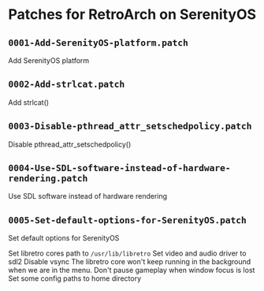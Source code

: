 # Patches for RetroArch on SerenityOS

## `0001-Add-SerenityOS-platform.patch`

Add SerenityOS platform


## `0002-Add-strlcat.patch`

Add strlcat()


## `0003-Disable-pthread_attr_setschedpolicy.patch`

Disable pthread_attr_setschedpolicy()


## `0004-Use-SDL-software-instead-of-hardware-rendering.patch`

Use SDL software instead of hardware rendering


## `0005-Set-default-options-for-SerenityOS.patch`

Set default options for SerenityOS

Set libretro cores path to `/usr/lib/libretro`
Set video and audio driver to sdl2
Disable vsync
The libretro core won't keep running in the background when we are in the menu.
Don't pause gameplay when window focus is lost
Set some config paths to home directory

